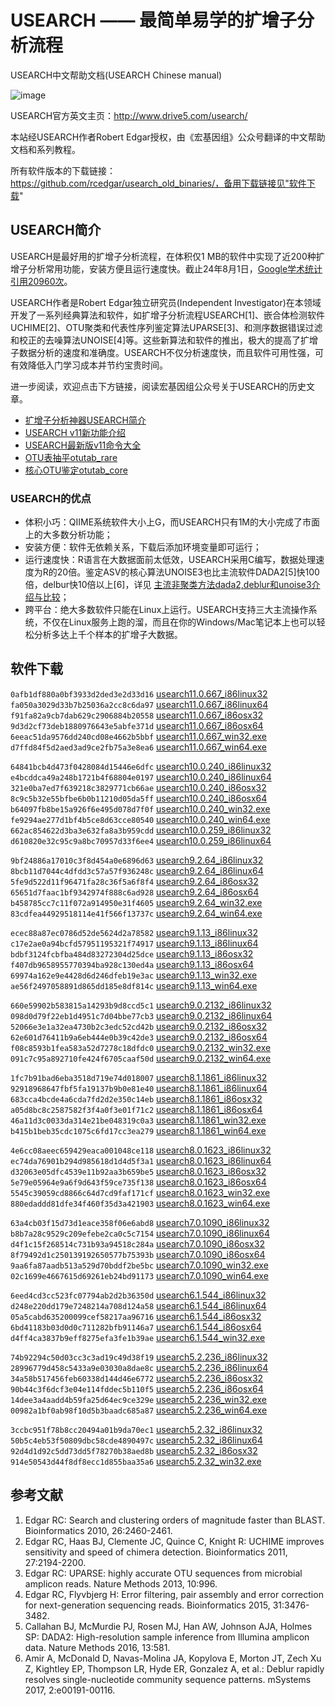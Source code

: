 # USEARCH —— 最简单易学的扩增子分析流程

USEARCH中文帮助文档(USEARCH Chinese manual)

![image](http://www.drive5.com/banner/usearch_home.jpg)

USEARCH官方英文主页：http://www.drive5.com/usearch/

本站经USEARCH作者Robert Edgar授权，由《宏基因组》公众号翻译的中文帮助文档和系列教程。

所有软件版本的下载链接：https://github.com/rcedgar/usearch_old_binaries/，备用下载链接见"软件下载"

## USEARCH简介

USEARCH是最好用的扩增子分析流程，在体积仅1 MB的软件中实现了近200种扩增子分析常用功能，安装方便且运行速度快。截止24年8月1日，[Google学术统计引用20960次](https://scholar.google.com/citations?user=RzVMRc0AAAAJ&hl=en)。

USEARCH作者是Robert Edgar独立研究员(Independent Investigator)在本领域开发了一系列经典算法和软件，如扩增子分析流程USEARCH[1]、嵌合体检测软件UCHIME[2]、OTU聚类和代表性序列鉴定算法UPARSE[3]、和测序数据错误过滤和校正的去噪算法UNOISE[4]等。这些新算法和软件的推出，极大的提高了扩增子数据分析的速度和准确度。USEARCH不仅分析速度快，而且软件可用性强，可有效降低入门学习成本并节约宝贵时间。

进一步阅读，欢迎点击下方链接，阅读宏基因组公众号关于USEARCH的历史文章。

- [扩增子分析神器USEARCH简介](http://mp.weixin.qq.com/s/oJDfShs7gXCkOzYfa_winQ)
- [USEARCH v11新功能介绍](https://mp.weixin.qq.com/s/QH9nfISLEhSeem3eyUDRFQ) 
- [USEARCH最新版v11命令大全](https://mp.weixin.qq.com/s/x0_cuEpldcl4KDvqPLm8yw) 
- [OTU表抽平otutab_rare](https://mp.weixin.qq.com/s/5gCzizOwfl2kme7TxWjz4Q) 
- [核心OTU鉴定otutab_core](https://mp.weixin.qq.com/s/48QqyY5pRW2WZn_gnOX0Xg)

### USEARCH的优点

- 体积小巧：QIIME系统软件大小上G，而USEARCH只有1M的大小完成了市面上的大多数分析功能；
- 安装方便：软件无依赖关系，下载后添加环境变量即可运行；
- 运行速度快：R语言在大数据面前太低效，USEARCH采用C编写，数据处理速度为R的20倍。鉴定ASV的核心算法UNOISE3也比主流软件DADA2[5]快100倍，delbur快10倍以上[6]，详见 [主流非聚类方法dada2,deblur和unoise3介绍与比较](http://mp.weixin.qq.com/s/hU4AavhMQcebNhBtMUg1tw)；
- 跨平台：绝大多数软件只能在Linux上运行。USEARCH支持三大主流操作系统，不仅在Linux服务上跑的溜，而且在你的Windows/Mac笔记本上也可以轻松分析多达上千个样本的扩增子大数据。

## 软件下载

`0afb1df880a0bf3933d2ded3e2d33d16` [usearch11.0.667_i86linux32](http://www.imeta.science/github/UsearchChineseManual/bin/usearch11.0.667_i86linux32)   
`fa050a3029d33b7b25036a2cc8c6da97` [usearch11.0.667_i86linux64](http://www.imeta.science/github/UsearchChineseManual/bin/usearch11.0.667_i86linux64)   
`f91fa82a9cb7dab629c2906884b20558` [usearch11.0.667_i86osx32](http://www.imeta.science/github/UsearchChineseManual/bin/usearch11.0.667_i86osx32)   
`9d3d2cf73deb1880976643e5abfe371d` [usearch11.0.667_i86osx64](http://www.imeta.science/github/UsearchChineseManual/bin/usearch11.0.667_i86osx64)   
`6eeac51da9576dd240cd08e4662b5bbf` [usearch11.0.667_win32.exe](http://www.imeta.science/github/UsearchChineseManual/bin/usearch11.0.667_win32.exe)   
`d7ffd84f5d2aed3ad9ce2fb75a3e8ea6` [usearch11.0.667_win64.exe](http://www.imeta.science/github/UsearchChineseManual/bin/usearch11.0.667_win64.exe)   

`64841bcb4d473f0428084d15446e6dfc` [usearch10.0.240_i86linux32](http://www.imeta.science/github/UsearchChineseManual/bin/usearch10.0.240_i86linux32)   
`e4bcddca49a248b1721b4f68804e0197` [usearch10.0.240_i86linux64](http://www.imeta.science/github/UsearchChineseManual/bin/usearch10.0.240_i86linux64)   
`321e0ba7ed7f639218c3829771cb66ae` [usearch10.0.240_i86osx32](http://www.imeta.science/github/UsearchChineseManual/bin/usearch10.0.240_i86osx32)   
`8c9c5b32e55bfbe6b0b11210d05da5ff` [usearch10.0.240_i86osx64](http://www.imeta.science/github/UsearchChineseManual/bin/usearch10.0.240_i86osx64)   
`b64097fb8be15a926f6e495d078d7f0f` [usearch10.0.240_win32.exe](http://www.imeta.science/github/UsearchChineseManual/bin/usearch10.0.240_win32.exe)   
`fe9294ae277d1bf4b5ce8d63cce80540` [usearch10.0.240_win64.exe](http://www.imeta.science/github/UsearchChineseManual/bin/usearch10.0.240_win64.exe)   
`662ac854622d3ba3e632fa8a3b959cdd` [usearch10.0.259_i86linux32](http://www.imeta.science/github/UsearchChineseManual/bin/usearch10.0.259_i86linux32)   
`d610820e32c95c9a8bc70957d33f6ee4` [usearch10.0.259_i86linux64](http://www.imeta.science/github/UsearchChineseManual/bin/usearch10.0.259_i86linux64)   

`9bf24886a17010c3f8d454a0e6896d63` [usearch9.2.64_i86linux32](http://www.imeta.science/github/UsearchChineseManual/bin/usearch9.2.64_i86linux32)   
`8bcb11d7044c4dfdd3c57a57f936248c` [usearch9.2.64_i86linux64](http://www.imeta.science/github/UsearchChineseManual/bin/usearch9.2.64_i86linux64)   
`5fe9d522d11f96471fa28c36f5a6f8f4` [usearch9.2.64_i86osx32](http://www.imeta.science/github/UsearchChineseManual/bin/usearch9.2.64_i86osx32)   
`65651d7faac1bf9342974f888c6ad928` [usearch9.2.64_i86osx64](http://www.imeta.science/github/UsearchChineseManual/bin/usearch9.2.64_i86osx64)   
`b458785cc7c11f072a914950e31f4605` [usearch9.2.64_win32.exe](http://www.imeta.science/github/UsearchChineseManual/bin/usearch9.2.64_win32.exe)   
`83cdfea44929518114e41f566f13737c` [usearch9.2.64_win64.exe](http://www.imeta.science/github/UsearchChineseManual/bin/usearch9.2.64_win64.exe)   

`ecec88a87ec0786d52de5624d2a78582` [usearch9.1.13_i86linux32](http://www.imeta.science/github/UsearchChineseManual/bin/usearch9.1.13_i86linux32)   
`c17e2ae0a94bcfd57951195321f74917` [usearch9.1.13_i86linux64](http://www.imeta.science/github/UsearchChineseManual/bin/usearch9.1.13_i86linux64)   
`bdbf3124fcbfba484d83272304d25dce` [usearch9.1.13_i86osx32](http://www.imeta.science/github/UsearchChineseManual/bin/usearch9.1.13_i86osx32)   
`f407db9658955770394ba928c130ed4a` [usearch9.1.13_i86osx64](http://www.imeta.science/github/UsearchChineseManual/bin/usearch9.1.13_i86osx64)   
`69974a162e9e4428d6d246dfeb19e3ac` [usearch9.1.13_win32.exe](http://www.imeta.science/github/UsearchChineseManual/bin/usearch9.1.13_win32.exe)   
`ae56f2497058891d865dd185e8df814c` [usearch9.1.13_win64.exe](http://www.imeta.science/github/UsearchChineseManual/bin/usearch9.1.13_win64.exe)   

`660e59902b583815a14293b9d8ccd5c1` [usearch9.0.2132_i86linux32](http://www.imeta.science/github/UsearchChineseManual/bin/usearch9.0.2132_i86linux32)   
`098d0d79f22eb1d4951c7d04bbe77cb3` [usearch9.0.2132_i86linux64](http://www.imeta.science/github/UsearchChineseManual/bin/usearch9.0.2132_i86linux64)   
`52066e3e1a32ea4730b2c3edc52cd42b` [usearch9.0.2132_i86osx32](http://www.imeta.science/github/UsearchChineseManual/bin/usearch9.0.2132_i86osx32)   
`62e601d76411b9a6eb444e0b39c42de3` [usearch9.0.2132_i86osx64](http://www.imeta.science/github/UsearchChineseManual/bin/usearch9.0.2132_i86osx64)   
`f08c8593b1fea583a52d7278c18dfdc0` [usearch9.0.2132_win32.exe](http://www.imeta.science/github/UsearchChineseManual/bin/usearch9.0.2132_win32.exe)   
`091c7c95a892710fe424f6705caaf50d` [usearch9.0.2132_win64.exe](http://www.imeta.science/github/UsearchChineseManual/bin/usearch9.0.2132_win64.exe)   

`1fc7b91bad6eba3518d719e74d018007` [usearch8.1.1861_i86linux32](http://www.imeta.science/github/UsearchChineseManual/bin/usearch8.1.1861_i86linux32)   
`92918968647fbf5fa19137b9b0e81e40` [usearch8.1.1861_i86linux64](http://www.imeta.science/github/UsearchChineseManual/bin/usearch8.1.1861_i86linux64)   
`683cca4bcde4a6cda7fd2d2e350c14eb` [usearch8.1.1861_i86osx32](http://www.imeta.science/github/UsearchChineseManual/bin/usearch8.1.1861_i86osx32)   
`a05d8bc8c2587582f3f4a0f3e01f71c2` [usearch8.1.1861_i86osx64](http://www.imeta.science/github/UsearchChineseManual/bin/usearch8.1.1861_i86osx64)   
`46a11d3c0033da314e21be048319c0a3` [usearch8.1.1861_win32.exe](http://www.imeta.science/github/UsearchChineseManual/bin/usearch8.1.1861_win32.exe)   
`b415b1beb35cdc1075c6fd17cc3ea279` [usearch8.1.1861_win64.exe](http://www.imeta.science/github/UsearchChineseManual/bin/usearch8.1.1861_win64.exe)   

`4e6cc08aeec659429eaca001048ce118` [usearch8.0.1623_i86linux32](http://www.imeta.science/github/UsearchChineseManual/bin/usearch8.0.1623_i86linux32)   
`ec74da76901b294d985618d1d4d5f3a1` [usearch8.0.1623_i86linux64](http://www.imeta.science/github/UsearchChineseManual/bin/usearch8.0.1623_i86linux64)   
`d32063e05dfc4539e11b92aa3b659be5` [usearch8.0.1623_i86osx32](http://www.imeta.science/github/UsearchChineseManual/bin/usearch8.0.1623_i86osx32)   
`5e79e05964e9a6f9d643f59ce735f138` [usearch8.0.1623_i86osx64](http://www.imeta.science/github/UsearchChineseManual/bin/usearch8.0.1623_i86osx64)   
`5545c39059cd8866c64d7cd9faf171cf` [usearch8.0.1623_win32.exe](http://www.imeta.science/github/UsearchChineseManual/bin/usearch8.0.1623_win32.exe)   
`880edaddd81dfe34f460f35d3a421903` [usearch8.0.1623_win64.exe](http://www.imeta.science/github/UsearchChineseManual/bin/usearch8.0.1623_win64.exe)   

`63a4cb03f15d73d1eace358f06e6abd8` [usearch7.0.1090_i86linux32](http://www.imeta.science/github/UsearchChineseManual/bin/usearch7.0.1090_i86linux32)   
`b8b7a28c9529c209efebe2ca0c5c7154` [usearch7.0.1090_i86linux64](http://www.imeta.science/github/UsearchChineseManual/bin/usearch7.0.1090_i86linux64)   
`d4f1c15f268514c731b93a94518c284a` [usearch7.0.1090_i86osx32](http://www.imeta.science/github/UsearchChineseManual/bin/usearch7.0.1090_i86osx32)   
`8f79492d1c250139192650577b75393b` [usearch7.0.1090_i86osx64](http://www.imeta.science/github/UsearchChineseManual/bin/usearch7.0.1090_i86osx64)   
`9aa6fa87aadb513a529d70bddf2be5bc` [usearch7.0.1090_win32.exe](http://www.imeta.science/github/UsearchChineseManual/bin/usearch7.0.1090_win32.exe)   
`02c1699e4667615d69261eb24bd91173` [usearch7.0.1090_win64.exe](http://www.imeta.science/github/UsearchChineseManual/bin/usearch7.0.1090_win64.exe)   

`6eed4cd3cc523fc07794ab2d2b36350d` [usearch6.1.544_i86linux32](http://www.imeta.science/github/UsearchChineseManual/bin/usearch6.1.544_i86linux32)   
`d248e220dd179e7248214a708d124a58` [usearch6.1.544_i86linux64](http://www.imeta.science/github/UsearchChineseManual/bin/usearch6.1.544_i86linux64)   
`05a5cabd635200099cef58217aa96716` [usearch6.1.544_i86osx32](http://www.imeta.science/github/UsearchChineseManual/bin/usearch6.1.544_i86osx32)   
`6bd41183b03d0d0c711282bfb91146a7` [usearch6.1.544_i86osx64](http://www.imeta.science/github/UsearchChineseManual/bin/usearch6.1.544_i86osx64)   
`d4ff4ca3837b9eff8275efa3fe1b39ae` [usearch6.1.544_win32.exe](http://www.imeta.science/github/UsearchChineseManual/bin/usearch6.1.544_win32.exe)   

`74b92294c50d03cc3c3ad19c49d38f19` [usearch5.2.236_i86linux32](http://www.imeta.science/github/UsearchChineseManual/bin/usearch5.2.236_i86linux32)   
`28996779d458c5433a9e03030a8dae8c` [usearch5.2.236_i86linux64](http://www.imeta.science/github/UsearchChineseManual/bin/usearch5.2.236_i86linux64)   
`34a58b517456feb60338d144d46e6772` [usearch5.2.236_i86osx32](http://www.imeta.science/github/UsearchChineseManual/bin/usearch5.2.236_i86osx32)   
`90b44c3f6dcf3e04e114fddec5b110f5` [usearch5.2.236_i86osx64](http://www.imeta.science/github/UsearchChineseManual/bin/usearch5.2.236_i86osx64)   
`14dee3a4aadd4b59fa25d64ec9ce329e` [usearch5.2.236_win32.exe](http://www.imeta.science/github/UsearchChineseManual/bin/usearch5.2.236_win32.exe)   
`00982a1bf0ab98f10d5b3baadc685a87` [usearch5.2.236_win64.exe](http://www.imeta.science/github/UsearchChineseManual/bin/usearch5.2.236_win64.exe)   

`3ccbc951f78b8cc20494a01b9da70ec1` [usearch5.2.32_i86linux32](http://www.imeta.science/github/UsearchChineseManual/bin/usearch5.2.32_i86linux32)   
`50b5c4eb53f50809dbc58cde4890497c` [usearch5.2.32_i86linux64](http://www.imeta.science/github/UsearchChineseManual/bin/usearch5.2.32_i86linux64)   
`92d4d1d92c5dd73dd5f78270b38aed8b` [usearch5.2.32_i86osx32](http://www.imeta.science/github/UsearchChineseManual/bin/usearch5.2.32_i86osx32)   
`914e50543d44f8df8ecc1d855baa35a6` [usearch5.2.32_win32.exe](http://www.imeta.science/github/UsearchChineseManual/bin/usearch5.2.32_win32.exe)   


## 参考文献

1. Edgar RC: Search and clustering orders of magnitude faster than BLAST. Bioinformatics 2010, 26:2460-2461.
2. Edgar RC, Haas BJ, Clemente JC, Quince C, Knight R: UCHIME improves sensitivity and speed of chimera detection. Bioinformatics 2011, 27:2194-2200.
3. Edgar RC: UPARSE: highly accurate OTU sequences from microbial amplicon reads. Nature Methods 2013, 10:996.
4. Edgar RC, Flyvbjerg H: Error filtering, pair assembly and error correction for next-generation sequencing reads. Bioinformatics 2015, 31:3476-3482.
5. Callahan BJ, McMurdie PJ, Rosen MJ, Han AW, Johnson AJA, Holmes SP: DADA2: High-resolution sample inference from Illumina amplicon data. Nature Methods 2016, 13:581.
6. Amir A, McDonald D, Navas-Molina JA, Kopylova E, Morton JT, Zech Xu Z, Kightley EP, Thompson LR, Hyde ER, Gonzalez A, et al.: Deblur rapidly resolves single-nucleotide community sequence patterns. mSystems 2017, 2:e00191-00116.




